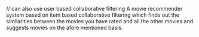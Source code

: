// can also use user based collaborative filtering
A movie recommender system based on item based collaborative filtering which finds out the similarities between the movies you have rated and all the other movies and suggests movies on the afore mentioned basis.
